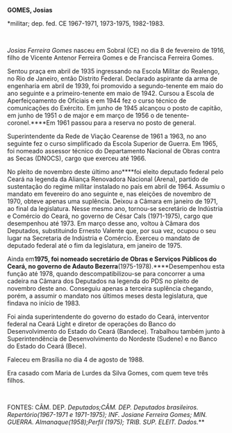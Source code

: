 **GOMES, Josias**

\*militar; dep. fed. CE 1967-1971, 1973-1975, 1982-1983.

 

*Josias Ferreira Gomes* nasceu em Sobral (CE) no dia 8 de fevereiro de
1916, filho de Vicente Antenor Ferreira Gomes e de Francisca Ferreira
Gomes.

Sentou praça em abril de 1935 ingressando na Escola Militar do Realengo,
no Rio de Janeiro, então Distrito Federal. Declarado aspirante da arma
de engenharia em abril de 1939, foi promovido a segundo-tenente em maio
do ano seguinte e a primeiro-tenente em maio de 1942. Cursou a Escola de
Aperfeiçoamento de Oficiais e em 1944 fez o curso técnico de
comunicações do Exército. Em junho de 1945 alcançou o posto de capitão,
em junho de 1951 o de major e em março de 1956 o de
tenente-coronel.****Em 1961 passou para a reserva no posto de general.

Superintendente da Rede de Viação Cearense de 1961 a 1963, no ano
seguinte fez o curso simplificado da Escola Superior de Guerra. Em 1965,
foi nomeado assessor técnico do Departamento Nacional de Obras contra as
Secas (DNOCS), cargo que exerceu até 1966.

No pleito de novembro deste último ano****foi eleito deputado federal
pelo Ceará na legenda da Aliança Renovadora Nacional (Arena), partido de
sustentação do regime militar instalado no país em abril de 1964.
Assumiu o mandato em fevereiro do ano seguinte e, nas eleições de
novembro de 1970, obteve apenas uma suplência. Deixou a Câmara em
janeiro de 1971, ao final da legislatura. Nesse mesmo ano, tornou-se
secretário de Indústria e Comércio do Ceará, no governo de César Cals
(1971-1975), cargo que desempenhou até 1973. Em março desse ano, voltou
à Câmara dos Deputados, substituindo Ernesto Valente que, por sua vez,
ocupou o seu lugar na Secretaria de Indústria e Comércio. Exerceu o
mandato de deputado federal até o fim da legislatura, em janeiro de
1975.

Ainda em****1975, foi nomeado secretário de Obras e Serviços Públicos do
Ceará, no governo de Adauto Bezerra****(1975-1978).****Desempenhou esta
função até 1978, quando descompatibilizou-se para concorrer a uma
cadeira na Câmara dos Deputados na legenda do PDS no pleito de novembro
deste ano. Conseguiu apenas a terceira suplência chegando, porém, a
assumir o mandato nos últimos meses desta legislatura, que findava no
início de 1983.

Foi ainda superintendente do governo do estado do Ceará, interventor
federal na Ceará Light e diretor de operações do Banco do
Desenvolvimento do Estado do Ceará (Bandece). Trabalhou também junto à
Superintendência de Desenvolvimento do Nordeste (Sudene) e no Banco do
Estado do Ceará (Bece).

Faleceu em Brasília no dia 4 de agosto de 1988.

Era casado com Maria de Lurdes da Silva Gomes, com quem teve três
filhos.

 

FONTES: CÂM. DEP. *Deputados;*CÂM. DEP. *Deputados brasileiros.
Repertório*(1967-1971 e 1971-1975); INF. Josiane Ferreira Gomes; MIN.
GUERRA. *Almanaque*(1958);*Perfil* (1975); TRIB. SUP. ELEIT.
*Dados.*****

 
